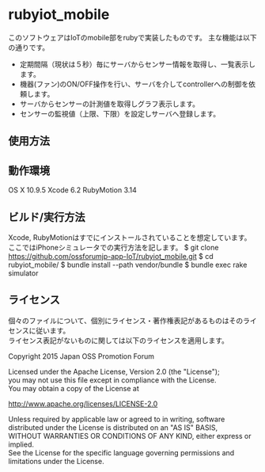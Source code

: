 rubyiot_mobile
==============

このソフトウェアはIoTのmobile部をrubyで実装したものです。
主な機能は以下の通りです。

* 定期間隔（現状は５秒）毎にサーバからセンサー情報を取得し、一覧表示します。
* 機器(ファン)のON/OFF操作を行い、サーバを介してcontrollerへの制御を依頼します。
* サーバからセンサーの計測値を取得しグラフ表示します。
* センサーの監視値（上限、下限）を設定しサーバへ登録します。

使用方法
--------
## 動作環境

OS X 10.9.5
Xcode 6.2
RubyMotion 3.14

## ビルド/実行方法
Xcode, RubyMotionはすでにインストールされていることを想定しています。
ここではiPhoneシミュレータでの実行方法を記します。
    $ git clone https://github.com/ossforumjp-app-IoT/rubyiot_mobile.git
    $ cd rubyiot_mobile/
    $ bundle install --path vendor/bundle
    $ bundle exec rake simulator

## ライセンス

個々のファイルについて、個別にライセンス・著作権表記があるものはそのライセンスに従います。  
ライセンス表記がないものに関しては以下のライセンスを適用します。

Copyright 2015 Japan OSS Promotion Forum

Licensed under the Apache License, Version 2.0 (the "License");  
you may not use this file except in compliance with the License.  
You may obtain a copy of the License at

http://www.apache.org/licenses/LICENSE-2.0

Unless required by applicable law or agreed to in writing, software  
distributed under the License is distributed on an "AS IS" BASIS,  
WITHOUT WARRANTIES OR CONDITIONS OF ANY KIND, either express or implied.  
See the License for the specific language governing permissions and  
limitations under the License.
